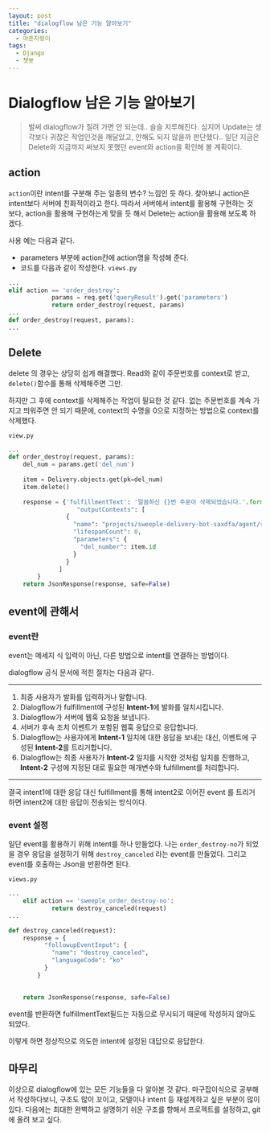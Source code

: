 ```yaml
---
layout: post
title: "dialogflow 남은 기능 알아보기"
categories:
  - 아픈지렁이
tags:
  - Django
  - 챗봇
---
```


# Dialogflow 남은 기능 알아보기

> 벌써 dialogflow가 질려 가면 안 되는데.. 슬슬 지루해진다.
> 심지어 Update는 생각보다 귀찮은 작업인것을 깨달았고, 안해도 되지 않을까 판단했다..
> 일단 지금은 Delete와 지금까지 써보지 못했던 event와 action을 확인해 볼 계획이다.

## action

`action`이란 intent를 구분해 주는 일종의 변수? 느낌인 듯 하다.
찾아보니 action은 intent보다 서버에 친화적이라고 한다.
따라서 서버에서 intent를 활용해 구현하는 것 보다, action을 활용해 구현하는게 맞을 듯 해서 Delete는 action을 활용해 보도록 하겠다.

사용 예는 다음과 같다.
- parameters 부분에 action칸에 action명을 작성해 준다.
- 코드를 다음과 같이 작성한다.
`views.py`
~~~python
...
elif action == 'order_destroy':
            params = req.get('queryResult').get('parameters')
            return order_destroy(request, params)
...
def order_destroy(request, params):
...

~~~

## Delete

delete 의 경우는 상당히 쉽게 해결했다.
Read와 같이 주문번호를 context로 받고, `delete()`함수를 통해 삭제해주면 그만.

하지만 그 후에 context를 삭제해주는 작업이 필요한 것 같다.
없는 주문번호를 계속 가지고 띄워주면 안 되기 때문에, context의 수명을 0으로 지정하는 방법으로 context를 삭제했다.

`view.py`
~~~python
...
def order_destroy(request, params):
    del_num = params.get('del_num')
    
    item = Delivery.objects.get(pk=del_num)
    item.delete()
    
    response = {'fulfillmentText': '말씀하신 {}번 주문이 삭제되었습니다.'.format(int(del_num)),
                   "outputContexts": [
                {
                  "name": "projects/sweeple-delivery-bot-saxdfa/agent/sessions/ec79f53c-31b2-3a18-998f-32cb63c3a6f2/contexts/order",
                  "lifespanCount": 0,
                  "parameters": {
                    "del_number": item.id
                  }
                }
              ]
        }
    return JsonResponse(response, safe=False)
~~~

## event에 관해서

### event란
event는 메세지 식 입력이 아닌, 다른 방법으로 intent를 연결하는 방법이다.

dialogflow 공식 문서에 적힌 절차는 다음과 같다.

---
1. 최종 사용자가 발화를 입력하거나 말합니다.
2.  Dialogflow가 fulfillment에 구성된  **Intent-1**에 발화를 일치시킵니다.
3.  Dialogflow가 서버에 웹훅 요청을 보냅니다.
4.  서버가 후속 조치 이벤트가 포함된 웹훅 응답으로 응답합니다.
5.  Dialogflow는 사용자에게  **Intent-1**  일치에 대한 응답을 보내는 대신, 이벤트에 구성된  **Intent-2**를 트리거합니다.
6.  Dialogflow는 최종 사용자가  **Intent-2**  일치를 시작한 것처럼 일치를 진행하고,  **Intent-2**  구성에 지정된 대로 필요한 매개변수와 fulfillment를 처리합니다.
---

결국 intent1에 대한 응답 대신 fulfillment를 통해 intent2로 이어진 event 를 트리거하면 intent2에 대한 응답이 전송되는 방식이다.

### event 설정
일단 event를 활용하기 위해 intent를 하나 만들었다.
나는 `order_destroy-no`가 되었을 경우 응답을 설정하기 위해 `destroy_canceled` 라는 event를 만들었다.
그리고 event를 호출하는 Json을 반환하면 된다.

`views.py`
~~~python
...
    elif action == 'sweeple_order_destroy-no':
            return destroy_canceled(request)
...

def destroy_canceled(request):
    response = {
          "followupEventInput": {
            "name": "destroy_canceled",
            "languageCode": "ko"
          }
        }

    
    return JsonResponse(response, safe=False)
~~~

event를 반환하면 fulfillmentText필드는 자동으로 무시되기 때문에 작성하지 않아도 되었다.

이렇게 하면 정상적으로 의도한 intent에 설정된 대답으로 응답한다.



## 마무리
이상으로 dialogflow에 있는 모든 기능들을 다 알아본 것 같다.
마구잡이식으로 공부해서 작성하다보니, 구조도 많이 꼬이고, 모델이나 intent 등 재설계하고 싶은 부분이 많이 있다.
다음에는 최대한 완벽하고 설명하기 쉬운 구조를 향해서 프로젝트를 설정하고, git에 올려 보고 싶다.
<!--stackedit_data:
eyJoaXN0b3J5IjpbLTEyMjMwODAzMjEsLTIwMDMwMTcyMTQsMj
E0MjE4MTc4LDE5MTA5MDk3MzMsLTczNjM2MDE5MSwxMDQxOTc1
Nzc1LDE1NDE2NTE5ODddfQ==
-->